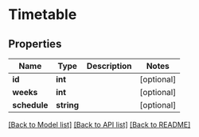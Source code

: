 # Timetable

## Properties
Name | Type | Description | Notes
------------ | ------------- | ------------- | -------------
**id** | **int** |  | [optional] 
**weeks** | **int** |  | [optional] 
**schedule** | **string** |  | [optional] 

[[Back to Model list]](../README.md#documentation-for-models) [[Back to API list]](../README.md#documentation-for-api-endpoints) [[Back to README]](../README.md)


